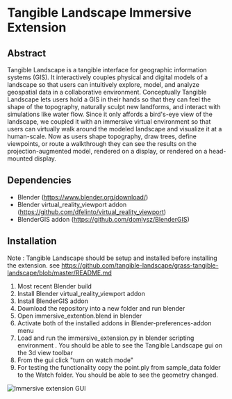 # Tangible Landscape Immersive Extension

## Abstract
Tangible Landscape is a tangible interface for geographic information systems (GIS). It interactively couples physical and digital models of a landscape so that users can intuitively explore, model, and analyze geospatial data in a collaborative environment. Conceptually Tangible Landscape lets users hold a GIS in their hands so that they can feel the shape of the topography, naturally sculpt new landforms, and interact with simulations like water flow.
Since it only affords a bird's-eye view of the landscape, we coupled it with an immersive virtual environment so that users can virtually walk around the modeled landscape and visualize it at a human-scale. Now as users shape topography, draw trees, define viewpoints, or route a walkthrough they can see the results on the projection-augmented model, rendered on a display, or rendered on a head-mounted display.

## Dependencies
-   Blender (https://www.blender.org/download/)
-   Blender virtual_reality_viewport addon (https://github.com/dfelinto/virtual_reality_viewport)
-   BlenderGIS addon (https://github.com/domlysz/BlenderGIS)

## Installation
Note : Tangible Landscape should be setup and installed before installing the extension.
see https://github.com/tangible-landscape/grass-tangible-landscape/blob/master/README.md

1.  Most recent Blender build 
2.  Install Blender virtual_reality_viewport addon 
3.  Install BlenderGIS addon 
4.  Download the repository into a new folder and run blender
5.  Open immersive_extention.blend in blender 
6.  Activate both of the installed addons in Blender-preferences-addon menu
7.  Load and run the immersive_extension.py in blender scripting environment . You should be able to see the Tangible Landscape gui on the 3d view toolbar 
8.  From the gui click "turn on watch mode"
9.  For testing the functionality copy the point.ply from sample_data folder to the Watch folder. You should be able to see the geometry changed. 

![Immersive extension GUI](https://github.com/tangible-landscape/tangible-landscape-immersive-extension/blob/master/blob/blender_gui_1.PNG)
